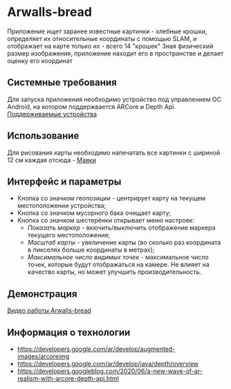 Arwalls-bread
============================
Приложение ищет заранее известные картинки - хлебные крошки, определяет их относительные координаты с помощью SLAM, и отображает на карте только их - всего 14 "крошек"
Зная физический размер изображения, приложение находит его в пространстве и делает оценку его координат

## Системные требования
Для запуска приложения необходимо устройство под управлением ОС Android, на котором поддержвается ARCore и Depth Api.
[Поддерживаемые устройства](https://developers.google.com/ar/devices)

## Использование
Для рисования карты необходимо напечатать все картинки с шириной 12 см каждая отсюда - [Маяки](https://drive.google.com/drive/folders/1Q1HmbJLOin0PNL5EifpMbSfeaytgp_r_?usp=sharing)

## Интерфейс и параметры
* Кнопка со значком геопозиции - центрирует карту на текущем местоположении устройства;
* Кнопка со значком мусорного бака очищает карту;
* Кнопка со значком шестерёнки открывает меню настроек:
    * *Показать маркер* - вкючить/выключить отображение маркера текущего местоположения;
    * *Масштаб карты* - увеличение карты (во сколько раз координата в пикселях больше координаты в метрах);
    * *Максимальное число видимых точек* - максимальное число точек, которые будут отображаться на камере. Не влияет на качество карты, но может улучшить производительность.

## Демонстрация
[Видео работы Arwalls-bread](https://drive.google.com/file/d/1sIevSUNBRH3TL6EaBthD4tqRo6eNqDWL/view?usp=sharing)

## Информация о технологии

* https://developers.google.com/ar/develop/augmented-images/arcoreimg
* https://developers.google.com/ar/develop/java/depth/overview
* https://developers.googleblog.com/2020/06/a-new-wave-of-ar-realism-with-arcore-depth-api.html
